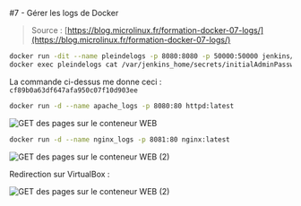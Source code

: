 #7 - Gérer les logs de Docker

> Source : [https://blog.microlinux.fr/formation-docker-07-logs/](https://blog.microlinux.fr/formation-docker-07-logs/)

```bash
docker run -dit --name pleindelogs -p 8080:8080 -p 50000:50000 jenkins/jenkins:lts
docker exec pleindelogs cat /var/jenkins_home/secrets/initialAdminPassword 
```
La commande ci-dessus me donne ceci : `cf89b0a63df647afa950c07f10d903ee`

```bash
docker run -d --name apache_logs -p 8080:80 httpd:latest
```

![GET des pages sur le conteneur WEB](./capture/10.png)

```bash
docker run -d --name nginx_logs -p 8081:80 nginx:latest
```

![GET des pages sur le conteneur WEB (2)](./capture/11.png)

Redirection sur VirtualBox : 

![GET des pages sur le conteneur WEB (2)](./capture/12.png)
